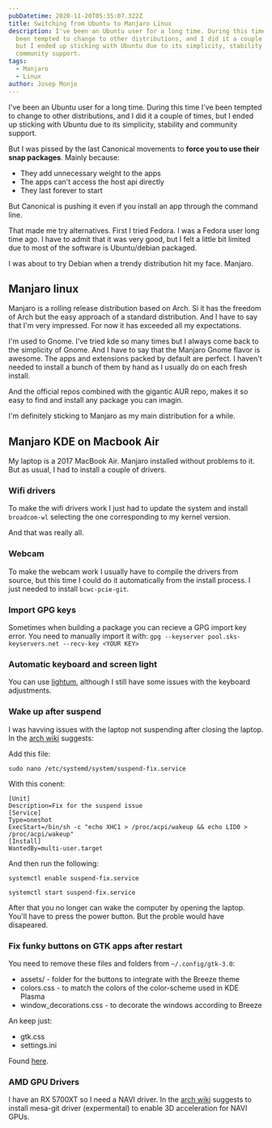 ```yaml
---
pubDatetime: 2020-11-20T05:35:07.322Z
title: Switching from Ubuntu to Manjaro Linux
description: I've been an Ubuntu user for a long time. During this time I've
  been tempted to change to other distributions, and I did it a couple of times,
  but I ended up sticking with Ubuntu due to its simplicity, stability and
  community support.
tags:
  - Manjaro
  - Linux
author: Josep Monjo
---
```


I've been an Ubuntu user for a long time. During this time I've been tempted to change to other distributions, and I did it a couple of times, but I ended up sticking with Ubuntu due to its simplicity, stability and community support.

But I was pissed by the last Canonical movements to **force you to use their snap packages**. Mainly because:

- They add unnecessary weight to the apps
- The apps can't access the host api directly
- They last forever to start

But Canonical is pushing it even if you install an app through the command line.

That made me try alternatives. First I tried Fedora. I was a Fedora user long time ago. I have to admit that it was very good, but I felt a little bit limited due to most of the software is Ubuntu/debian packaged.

I was about to try Debian when a trendy distribution hit my face. Manjaro.

## Manjaro linux

Manjaro is a rolling release distribution based on Arch. Si it has the freedom of Arch but the easy approach of a standard distribution. And I have to say that I'm very impressed. For now it has exceeded all my expectations.

I'm used to Gnome. I've tried kde so many times but I always come back to the simplicity of Gnome. And I have to say that the Manjaro Gnome flavor is awesome. The apps and extensions packed by default are perfect. I haven't needed to install a bunch of them by hand as I usually do on each fresh install.

And the official repos combined with the gigantic AUR repo, makes it so easy to find and install any package you can imagin.

I'm definitely sticking to Manjaro as my main distribution for a while.

## Manjaro KDE on Macbook Air

My laptop is a 2017 MacBook Air. Manjaro installed without problems to it. But as usual, I had to install a couple of drivers.

### Wifi drivers

To make the wifi drivers work I just had to update the system and install `broadcom-wl` selecting the one corresponding to my kernel version.

And that was really all.

### Webcam

To make the webcam work I usually have to compile the drivers from source, but this time I could do it automatically from the install process. I just needed to install `bcwc-pcie-git`.

### Import GPG keys

Sometimes when building a package you can recieve a GPG import key error. You need to manually import it with:
`gpg --keyserver pool.sks-keyservers.net --recv-key <YOUR KEY>`

### Automatic keyboard and screen light

You can use [lightum](https://github.com/poliva/lightum), although I still have some issues with the keyboard adjustments.

### Wake up after suspend

I was havving issues with the laptop not suspending after closing the laptop. In the [arch wiki](https://wiki.archlinux.org/index.php/Mac#Wake_Up_After_Suspend) suggests:

Add this file:

`sudo nano /etc/systemd/system/suspend-fix.service`

With this conent:

```text{codeTitle: "suspend-fix.service"}
[Unit]
Description=Fix for the suspend issue
[Service]
Type=oneshot
ExecStart=/bin/sh -c "echo XHC1 > /proc/acpi/wakeup && echo LID0 > /proc/acpi/wakeup"
[Install]
WantedBy=multi-user.target
```

And then run the following:

`systemctl enable suspend-fix.service`

`systemctl start suspend-fix.service`

After that you no longer can wake the computer by opening the laptop. You'll have to press the power button. But the proble would have disapeared.

### Fix funky buttons on GTK apps after restart

You need to remove these files and folders from `~/.config/gtk-3.0`:

- assets/ - folder for the buttons to integrate with the Breeze theme
- colors.css - to match the colors of the color-scheme used in KDE Plasma
- window_decorations.css - to decorate the windows according to Breeze

An keep just:

- gtk.css
- settings.ini

Found [here](https://forum.manjaro.org/t/how-to-restore-default-style-of-windows-buttons-in-gnome-shell/34414/4).

### AMD GPU Drivers

I have an RX 5700XT so I need a NAVI driver. In the [arch wiki](https://wiki.archlinux.org/index.php/AMDGPU) suggests to install mesa-git driver (expermental) to enable 3D acceleration for NAVI GPUs.
